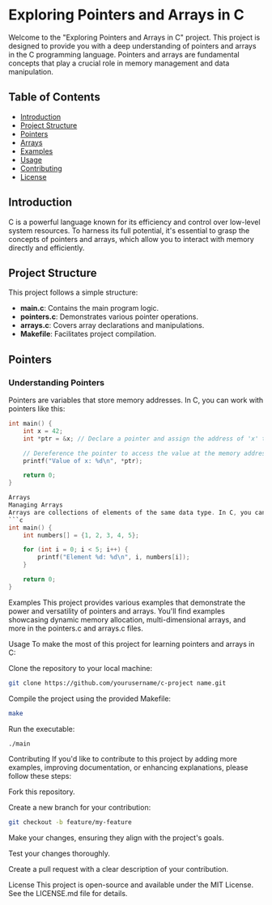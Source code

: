 # Exploring Pointers and Arrays in C

Welcome to the "Exploring Pointers and Arrays in C" project. This project is designed to provide you with a deep understanding of pointers and arrays in the C programming language. Pointers and arrays are fundamental concepts that play a crucial role in memory management and data manipulation.

## Table of Contents

- [Introduction](#introduction)
- [Project Structure](#project-structure)
- [Pointers](#pointers)
- [Arrays](#arrays)
- [Examples](#examples)
- [Usage](#usage)
- [Contributing](#contributing)
- [License](#license)

## Introduction

C is a powerful language known for its efficiency and control over low-level system resources. To harness its full potential, it's essential to grasp the concepts of pointers and arrays, which allow you to interact with memory directly and efficiently.

## Project Structure

This project follows a simple structure:

- **main.c**: Contains the main program logic.
- **pointers.c**: Demonstrates various pointer operations.
- **arrays.c**: Covers array declarations and manipulations.
- **Makefile**: Facilitates project compilation.

## Pointers

### Understanding Pointers

Pointers are variables that store memory addresses. In C, you can work with pointers like this:

```c
int main() {
    int x = 42;
    int *ptr = &x; // Declare a pointer and assign the address of 'x' to it

    // Dereference the pointer to access the value at the memory address
    printf("Value of x: %d\n", *ptr);

    return 0;
}

Arrays
Managing Arrays
Arrays are collections of elements of the same data type. In C, you can declare and manipulate arrays as follows:
```c
int main() {
    int numbers[] = {1, 2, 3, 4, 5};

    for (int i = 0; i < 5; i++) {
        printf("Element %d: %d\n", i, numbers[i]);
    }

    return 0;
}
```
Examples
This project provides various examples that demonstrate the power and versatility of pointers and arrays. You'll find examples showcasing dynamic memory allocation, multi-dimensional arrays, and more in the pointers.c and arrays.c files.

Usage
To make the most of this project for learning pointers and arrays in C:

Clone the repository to your local machine:
```bash
git clone https://github.com/yourusername/c-project name.git
```
Compile the project using the provided Makefile:
```bash
make
```
Run the executable:
```bash
./main
```

Contributing
If you'd like to contribute to this project by adding more examples, improving documentation, or enhancing explanations, please follow these steps:

Fork this repository.

Create a new branch for your contribution:
```bash
git checkout -b feature/my-feature
```
Make your changes, ensuring they align with the project's goals.

Test your changes thoroughly.

Create a pull request with a clear description of your contribution.

License
This project is open-source and available under the MIT License. See the LICENSE.md file for details.





















































